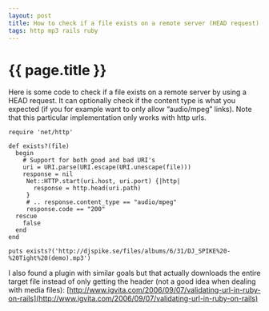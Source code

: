 ```yaml
---
layout: post
title: How to check if a file exists on a remote server (HEAD request)
tags: http mp3 rails ruby
---
```


{{ page.title }}
====

Here is some code to check if a file exists on a remote server by using a HEAD request. It can optionally check
if the content type is what you expected (if you for example want to only allow “audio/mpeg” links).
Note that this particular implementation only works with http urls.

    require 'net/http'
    
    def exists?(file)
      begin
        # Support for both good and bad URI's
        uri = URI.parse(URI.escape(URI.unescape(file)))
        response = nil
         Net::HTTP.start(uri.host, uri.port) {|http|
           response = http.head(uri.path)
         }
         # .. response.content_type == "audio/mpeg"
         response.code == "200"
      rescue
        false
      end
    end

    puts exists?('http://djspike.se/files/albums/6/31/DJ_SPIKE%20-%20Tight%20(demo).mp3')

I also found a plugin with similar goals but that actually downloads the entire target file instead of
only getting the header (not a good idea when dealing with media files):
[http://www.igvita.com/2006/09/07/validating-url-in-ruby-on-rails](http://www.igvita.com/2006/09/07/validating-url-in-ruby-on-rails)

